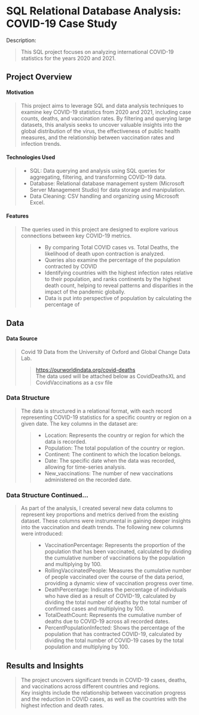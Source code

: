 # SQL Relational Database Analysis: COVID-19 Case Study
Description:
>This SQL project focuses on analyzing international COVID-19 statistics for the years 2020 and 2021.

## Project Overview
#### Motivation
>This project aims to leverage SQL and data analysis techniques to examine key COVID-19 statistics from 2020 and 2021, including case counts, deaths, and vaccination rates. By filtering and querying large datasets, this analysis seeks to uncover valuable insights into the global distribution of the virus, the effectiveness of public health measures, and the relationship between vaccination rates and infection trends.
#### Technologies Used
>- SQL: Data querying and analysis using SQL queries for aggregating, filtering, and transforming COVID-19 data.<br>
>- Database: Relational database management system (Microsoft Server Management Studio) for data storage and manipulation.<br>
>- Data Cleaning: CSV handling and organizing using Microsoft Excel.
#### Features
>The queries used in this project are designed to explore various connections between key COVID-19 metrics.
>>- By comparing Total COVID cases vs. Total Deaths, the likelihood of death upon contraction is analyzed.<br>
>>- Queries also examine the percentage of the population contracted by COVID<br>
>>- Identifying countries with the highest infection rates relative to their population, and ranks continents by the highest death count, helping to reveal patterns and disparities in the impact of the pandemic globally.<br>
>>- Data is put into perspective of population by calculating the percentage of 
## Data
#### Data Source
>Covid 19 Data from the University of Oxford and Global Change Data Lab.<br>
>>https://ourworldindata.org/covid-deaths <br>
>The data used will be attached below as CovidDeathsXL and CovidVaccinations as a csv file
### Data Structure
>The data is structured in a relational format, with each record representing COVID-19 statistics for a specific country or region on a given date. The key columns in the dataset are:<br>
>> - Location: Represents the country or region for which the data is recorded.<br>
>> - Population: The total population of the country or region.<br>
>> - Continent: The continent to which the location belongs.<br>
>> - Date: The specific date when the data was recorded, allowing for time-series analysis.<br>
>> - New_vaccinations: The number of new vaccinations administered on the recorded date.<br>
### Data Structure Continued...
>As part of the analysis, I created several new data columns to represent key proportions and metrics derived from the existing dataset. These columns were instrumental in gaining deeper insights into the vaccination and death trends. The following new columns were introduced:<br>
>> - VaccinationPercentage: Represents the proportion of the population that has been vaccinated, calculated by dividing the cumulative number of vaccinations by the population and multiplying by 100.<br>
>> - RollingVaccinatedPeople: Measures the cumulative number of people vaccinated over the course of the data period, providing a dynamic view of vaccination progress over time.<br>
>> - DeathPercentage: Indicates the percentage of individuals who have died as a result of COVID-19, calculated by dividing the total number of deaths by the total number of confirmed cases and multiplying by 100.<br>
>> - TotalDeathCount: Represents the cumulative number of deaths due to COVID-19 across all recorded dates.<br>
>> - PercentPopulationInfected: Shows the percentage of the population that has contracted COVID-19, calculated by dividing the total number of COVID-19 cases by the total population and multiplying by 100.<br>
## Results and Insights
>The project uncovers significant trends in COVID-19 cases, deaths, and vaccinations across different countries and regions.<br>
>Key insights include the relationship between vaccination progress and the reduction in COVID cases, as well as the countries with the highest infection and death rates.







